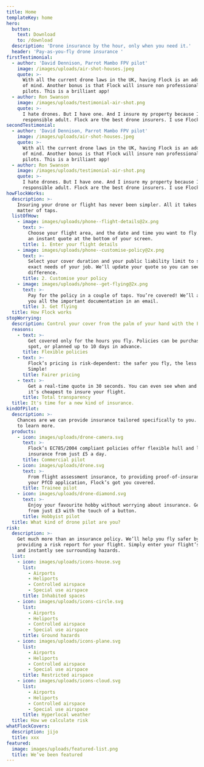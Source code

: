```yaml
---
title: Home
templateKey: home
hero:
  button:
    text: Download
    to: /download
  description: 'Drone insurance by the hour, only when you need it.'
  header: 'Pay-as-you-fly drone insurance '
firstTestimonial:
  - author: 'David Dennison, Parrot Mambo FPV pilot'
    image: /images/uploads/air-shot-houses.jpeg
    quote: >-
      With all the current drone laws in the UK, having Flock is an added peace
      of mind. Another bonus is that Flock will insure non professional drone
      pilots. This is a brilliant app!
  - author: Ron Swanson
    image: /images/uploads/testimonial-air-shot.png
    quote: >-
      I hate drones. But I have one. And I insure my property because I'm a
      responsible adult. Flock are the best drone insurers. I use Flock.
secondTestimonial:
  - author: 'David Dennison, Parrot Mambo FPV pilot'
    image: /images/uploads/air-shot-houses.jpeg
    quote: >-
      With all the current drone laws in the UK, having Flock is an added peace
      of mind. Another bonus is that Flock will insure non professional drone
      pilots. This is a brilliant app!
  - author: Ron Swanson
    image: /images/uploads/testimonial-air-shot.png
    quote: >-
      I hate drones. But I have one. And I insure my property because I'm a
      responsible adult. Flock are the best drone insurers. I use Flock.
howFlockWorks:
  description: >-
    Insuring your drone or flight has never been simpler. All it takes is a
    matter of taps.
  listOfHow:
    - image: images/uploads/phone--flight-details@2x.png
      text: >-
        Choose your flight area, and the date and time you want to fly. Receive
        an instant quote at the bottom of your screen.
      title: 1. Enter your flight details
    - image: images/uploads/phone--customise-policy@2x.png
      text: >-
        Select your cover duration and your public liability limit to suit the
        exact needs of your job. We’ll update your quote so you can see the
        difference.
      title: 2. Customise your policy
    - image: images/uploads/phone--get-flying@2x.png
      text: >-
        Pay for the policy in a couple of taps. You’re covered! We’ll also send
        you all the important documentation in an email.
      title: 3. Get flying
  title: How Flock works
stopWorrying:
  description: Control your cover from the palm of your hand with the Flock Cover app.
  reasons:
    - text: >-
        Get covered only for the hours you fly. Policies can be purchased on the
        spot, or planned up to 10 days in advance.
      title: Flexible policies
    - text: >-
        Flock’s pricing is risk-dependent: the safer you fly, the less you pay.
        Simple!
      title: Fairer pricing
    - text: >-
        Get a real-time quote in 30 seconds. You can even see when and where
        it’s cheapest to insure your flight.
      title: Total transparency
  title: It's time for a new kind of insurance.
kindOfPilot:
  description: >-
    Chances are we can provide insurance tailored specifically to you. See below
    to learn more.
  products:
    - icon: images/uploads/drone-camera.svg
      text: >-
        Flock’s EC785/2004 compliant policies offer flexible hull and liability
        insurance from just £5 a day.
      title: Commercial pilot
    - icon: images/uploads/drone.svg
      text: >-
        From flight assessment insurance, to providing proof-of-insurance for 
        your PfCO application, Flock’s got you covered.
      title: Trainee pilot
    - icon: images/uploads/drone-diamond.svg
      text: >-
        Enjoy your favourite hobby without worrying about insurance. Get covered
        from just £3 with the touch of a button.
      title: Hobbyist pilot
  title: What kind of drone pilot are you?
risk:
  description: >-
    Get much more than an insurance policy. We’ll help you fly safer by
    providing a risk report for your flight. Simply enter your flight’s details
    and instantly see surrounding hazards.
  list:
    - icon: images/uploads/icons-house.svg
      list:
        - Airports
        - Heliports
        - Controlled airspace
        - Special use airspace
      title: Inhabited spaces
    - icon: images/uploads/icons-circle.svg
      list:
        - Airports
        - Heliports
        - Controlled airspace
        - Special use airspace
      title: Ground hazards
    - icon: images/uploads/icons-plane.svg
      list:
        - Airports
        - Heliports
        - Controlled airspace
        - Special use airspace
      title: Restricted airspace
    - icon: images/uploads/icons-cloud.svg
      list:
        - Airports
        - Heliports
        - Controlled airspace
        - Special use airspace
      title: Hyperlocal weather
  title: How we calculate risk
whatFlockCovers:
  description: jijo
  title: xxx
featured:
  image: images/uploads/featured-list.png
  title: We’ve been featured
---
```


